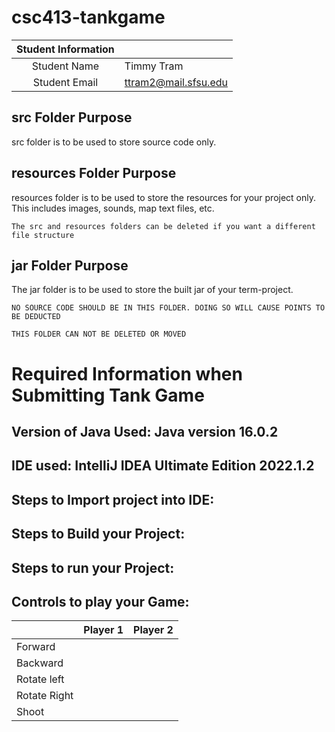 # csc413-tankgame


| Student Information |                |
|:-------------------:|----------------|
|  Student Name       |   Timmy Tram    |
|  Student Email      |   ttram2@mail.sfsu.edu   |

## src Folder Purpose 
src folder is to be used to store source code only.

## resources Folder Purpose 
resources folder is to be used to store the resources for your project only. This includes images, sounds, map text files, etc.

`The src and resources folders can be deleted if you want a different file structure`

## jar Folder Purpose 
The jar folder is to be used to store the built jar of your term-project.

`NO SOURCE CODE SHOULD BE IN THIS FOLDER. DOING SO WILL CAUSE POINTS TO BE DEDUCTED`

`THIS FOLDER CAN NOT BE DELETED OR MOVED`

# Required Information when Submitting Tank Game

## Version of Java Used: Java version 16.0.2

## IDE used: IntelliJ IDEA Ultimate Edition 2022.1.2

## Steps to Import project into IDE:

## Steps to Build your Project:
 
## Steps to run your Project:

## Controls to play your Game:

|               | Player 1 | Player 2 |
|---------------|----------|----------|
|  Forward      |          |          |
|  Backward     |          |          |
|  Rotate left  |          |          |
|  Rotate Right |          |          |
|  Shoot        |          |          |

<!-- you may add more controls if you need to. -->